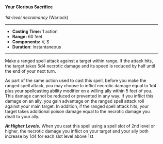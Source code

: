 #### Your Glorious Sacrifice
*1st-level necromancy* (Warlock)
___
- **Casting Time:** 1 action
- **Range:** 60 feet
- **Components:** V, S
- **Duration:** Instantaneous
---
Make a ranged spell attack against a target within range. If the attack hits, the target takes 5d4 necrotic damage and its speed is reduced by half until the end of your next turn.

As part of the same action used to cast this spell, before you make the ranged spell attack, you may choose to inflict necrotic damage equal to 1d4 plus your spellcasting ability modifier on a willing ally within 5 feet of you. This damage cannot be reduced or prevented in any way. If you inflict this damage on an ally, you gain advantage on the ranged spell attack roll against your main target. In addition, if the ranged spell attack hits, your target takes additional poison damage equal to the necrotic damage you dealt to your ally.

***At Higher Levels.***  When you cast this spell using a spell slot of 2nd level or higher, the necrotic damage you inflict on your target and your ally both increase by 1d4 for each slot level above 1st.
